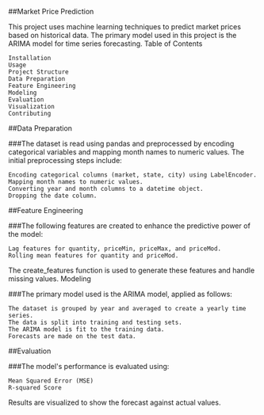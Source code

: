 ##Market Price Prediction

This project uses machine learning techniques to predict market prices based on historical data. The primary model used in this project is the ARIMA model for time series forecasting.
Table of Contents

    Installation
    Usage
    Project Structure
    Data Preparation
    Feature Engineering
    Modeling
    Evaluation
    Visualization
    Contributing
##Data Preparation

###The dataset is read using pandas and preprocessed by encoding categorical variables and mapping month names to numeric values. The initial preprocessing steps include:

    Encoding categorical columns (market, state, city) using LabelEncoder.
    Mapping month names to numeric values.
    Converting year and month columns to a datetime object.
    Dropping the date column.

##Feature Engineering

###The following features are created to enhance the predictive power of the model:

    Lag features for quantity, priceMin, priceMax, and priceMod.
    Rolling mean features for quantity and priceMod.

The create_features function is used to generate these features and handle missing values.
Modeling

###The primary model used is the ARIMA model, applied as follows:

    The dataset is grouped by year and averaged to create a yearly time series.
    The data is split into training and testing sets.
    The ARIMA model is fit to the training data.
    Forecasts are made on the test data.

##Evaluation

###The model's performance is evaluated using:

    Mean Squared Error (MSE)
    R-squared Score

Results are visualized to show the forecast against actual values.
